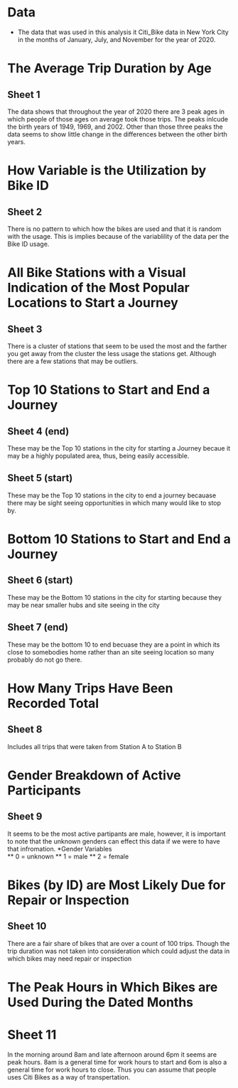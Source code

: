 # Data
* The data that was used in this analysis it Citi_Bike data in New York City in the months of January, July, and November for the year of 2020.

# The Average Trip Duration by Age
## Sheet 1

The data shows that throughout the year of 2020 there are 3 peak ages in which people of those ages on average took those trips. The peaks inlcude the birth years of 1949, 1969, and 2002. Other than those three peaks the data seems to show little change in the differences between the other birth years. 

# How Variable is the Utilization by Bike ID
## Sheet 2

There is no pattern to which how the bikes are used and that it is random with the usage. This is implies because of the variablility of the data per the Bike ID usage. 

# All Bike Stations with a Visual Indication of the Most Popular Locations to Start a Journey
## Sheet 3

There is a cluster of stations that seem to be used the most and the farther you get away from the cluster the less usage the stations get. Although there are a few stations that may be outliers. 

# Top 10 Stations to Start and End a Journey
## Sheet 4 (end)
These may be the Top 10 stations in the city for starting a Journey becaue it may be a highly populated area, thus, being easily accessible.

## Sheet 5 (start)
These may be the Top 10 stations in the city to end a journey becauase there may be sight seeing opportunities in which many would like to stop by. 

# Bottom 10 Stations to Start and End a Journey
## Sheet 6 (start)
These may be the Bottom 10 stations in the city for starting because they may be near smaller hubs and site seeing in the city
## Sheet 7 (end)
These may be the bottom 10 to end becuase they are a point in which its close to somebodies home rather than an site seeing location so many probably do not go there. 

# How Many Trips Have Been Recorded Total
## Sheet 8 
 
Includes all trips that were taken from Station A to Station B

# Gender Breakdown of Active Participants
## Sheet 9
It seems to be the most active partipants are male, however, it is important to note that the unknown genders can effect this data if we were to have that infromation. 
*Gender Variables  
** 0 = unknown
** 1 = male
** 2 = female


# Bikes (by ID) are Most Likely Due for Repair or Inspection
## Sheet 10
There are a fair share of bikes that are over a count of 100 trips. Though the trip duration was not taken into consideration which could adjust the data in which bikes may need repair or inspection

# The Peak Hours in Which Bikes are Used During the Dated Months
# Sheet 11
In the morning around 8am and late afternoon around 6pm it seems are peak hours. 8am is a general time for work hours to start and 6om is also a general time for work hours to close. Thus you can assume that people uses Citi Bikes as a way of transpertation. 

